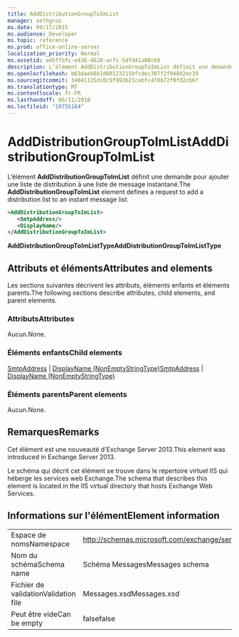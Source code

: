 ```yaml
---
title: AddDistributionGroupToImList
manager: sethgros
ms.date: 09/17/2015
ms.audience: Developer
ms.topic: reference
ms.prod: office-online-server
localization_priority: Normal
ms.assetid: adbffbfc-e436-4620-acfc-5dfd41a88cb8
description: L’élément AddDistributionGroupToImList définit une demande pour ajouter une liste de distribution à une liste de message instantané.
ms.openlocfilehash: b63daeb8b1d60123215bfcdec307f2f948d2ec39
ms.sourcegitcommit: 34041125dc8c5f993b21cebfc4f8b72f0fd2cb6f
ms.translationtype: MT
ms.contentlocale: fr-FR
ms.lasthandoff: 06/11/2018
ms.locfileid: "19755164"
---
```

# <a name="adddistributiongrouptoimlist"></a><span data-ttu-id="899ad-103">AddDistributionGroupToImList</span><span class="sxs-lookup"><span data-stu-id="899ad-103">AddDistributionGroupToImList</span></span>

<span data-ttu-id="899ad-104">L’élément **AddDistributionGroupToImList** définit une demande pour ajouter une liste de distribution à une liste de message instantané.</span><span class="sxs-lookup"><span data-stu-id="899ad-104">The **AddDistributionGroupToImList** element defines a request to add a distribution list to an instant message list.</span></span> 
  
```XML
<AddDistributionGroupToImList>
   <SmtpAddress/>
   <DisplayName/>
</AddDistributionGroupToImList>
```

 <span data-ttu-id="899ad-105">**AddDistributionGroupToImListType**</span><span class="sxs-lookup"><span data-stu-id="899ad-105">**AddDistributionGroupToImListType**</span></span>
## <a name="attributes-and-elements"></a><span data-ttu-id="899ad-106">Attributs et éléments</span><span class="sxs-lookup"><span data-stu-id="899ad-106">Attributes and elements</span></span>

<span data-ttu-id="899ad-107">Les sections suivantes décrivent les attributs, éléments enfants et éléments parents.</span><span class="sxs-lookup"><span data-stu-id="899ad-107">The following sections describe attributes, child elements, and parent elements.</span></span>
  
### <a name="attributes"></a><span data-ttu-id="899ad-108">Attributs</span><span class="sxs-lookup"><span data-stu-id="899ad-108">Attributes</span></span>

<span data-ttu-id="899ad-109">Aucun.</span><span class="sxs-lookup"><span data-stu-id="899ad-109">None.</span></span>
  
### <a name="child-elements"></a><span data-ttu-id="899ad-110">Éléments enfants</span><span class="sxs-lookup"><span data-stu-id="899ad-110">Child elements</span></span>

<span data-ttu-id="899ad-111">[SmtpAddress](smtpaddress.md) | [DisplayName (NonEmptyStringType)](displayname-nonemptystringtype.md)</span><span class="sxs-lookup"><span data-stu-id="899ad-111">[SmtpAddress](smtpaddress.md) | [DisplayName (NonEmptyStringType)](displayname-nonemptystringtype.md)</span></span>
  
### <a name="parent-elements"></a><span data-ttu-id="899ad-112">Éléments parents</span><span class="sxs-lookup"><span data-stu-id="899ad-112">Parent elements</span></span>

<span data-ttu-id="899ad-113">Aucun.</span><span class="sxs-lookup"><span data-stu-id="899ad-113">None.</span></span>
  
## <a name="remarks"></a><span data-ttu-id="899ad-114">Remarques</span><span class="sxs-lookup"><span data-stu-id="899ad-114">Remarks</span></span>

<span data-ttu-id="899ad-115">Cet élément est une nouveauté d'Exchange Server 2013.</span><span class="sxs-lookup"><span data-stu-id="899ad-115">This element was introduced in Exchange Server 2013.</span></span>
  
<span data-ttu-id="899ad-116">Le schéma qui décrit cet élément se trouve dans le répertoire virtuel IIS qui héberge les services web Exchange.</span><span class="sxs-lookup"><span data-stu-id="899ad-116">The schema that describes this element is located in the IIS virtual directory that hosts Exchange Web Services.</span></span>
  
## <a name="element-information"></a><span data-ttu-id="899ad-117">Informations sur l'élément</span><span class="sxs-lookup"><span data-stu-id="899ad-117">Element information</span></span>

|||
|:-----|:-----|
|<span data-ttu-id="899ad-118">Espace de noms</span><span class="sxs-lookup"><span data-stu-id="899ad-118">Namespace</span></span>  <br/> |http://schemas.microsoft.com/exchange/services/2006/messages  <br/> |
|<span data-ttu-id="899ad-119">Nom du schéma</span><span class="sxs-lookup"><span data-stu-id="899ad-119">Schema name</span></span>  <br/> |<span data-ttu-id="899ad-120">Schéma Messages</span><span class="sxs-lookup"><span data-stu-id="899ad-120">Messages schema</span></span>  <br/> |
|<span data-ttu-id="899ad-121">Fichier de validation</span><span class="sxs-lookup"><span data-stu-id="899ad-121">Validation file</span></span>  <br/> |<span data-ttu-id="899ad-122">Messages.xsd</span><span class="sxs-lookup"><span data-stu-id="899ad-122">Messages.xsd</span></span>  <br/> |
|<span data-ttu-id="899ad-123">Peut être vide</span><span class="sxs-lookup"><span data-stu-id="899ad-123">Can be empty</span></span>  <br/> |<span data-ttu-id="899ad-124">false</span><span class="sxs-lookup"><span data-stu-id="899ad-124">false</span></span>  <br/> |
   

